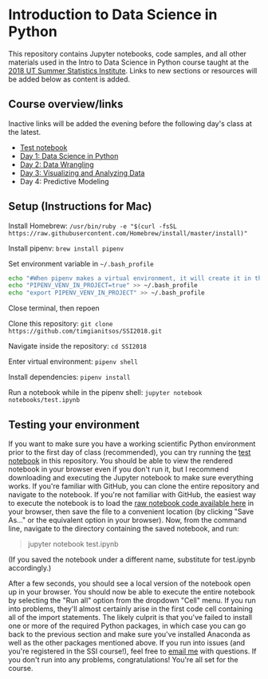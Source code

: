 # Introduction to Data Science in Python

This repository contains Jupyter notebooks, code samples, and all other materials used in the Intro to Data Science in Python course taught at the [2018 UT Summer Statistics Institute](https://stat.utexas.edu/training/ssi). Links to new sections or resources will be added below as content is added.

## Course overview/links
Inactive links will be added the evening before the following day's class at the latest.

* [Test notebook](https://github.com/tyarkoni/SSI2018/blob/master/notebooks/test.ipynb)
* [Day 1: Data Science in Python](https://github.com/tyarkoni/SSI2018/blob/master/notebooks/Day%201%20-%20Data%20science%20in%20Python.ipynb)
* [Day 2: Data Wrangling](https://github.com/tyarkoni/SSI2018/blob/master/notebooks/Day%202%20-%20Data%20wrangling.ipynb)
* [Day 3: Visualizing and Analyzing Data](https://github.com/tyarkoni/SSI2018/blob/master/notebooks/Day%203%20-%20Exploring%20and%20analyzing%20data%20in%20Python.ipynb)
* Day 4: Predictive Modeling

## Setup (Instructions for Mac)
Install Homebrew: `/usr/bin/ruby -e "$(curl -fsSL https://raw.githubusercontent.com/Homebrew/install/master/install)"`

Install pipenv: `brew install pipenv`

Set environment variable in `~/.bash_profile`
```bash
echo "#When pipenv makes a virtual environment, it will create it in the same directory as the project instead of ~/.local/share/virtualenv/" >> ~/.bash_profile
echo "PIPENV_VENV_IN_PROJECT=true" >> ~/.bash_profile
echo "export PIPENV_VENV_IN_PROJECT" >> ~/.bash_profile
```

Close terminal, then repoen

Clone this repository: `git clone https://github.com/timgianitsos/SSI2018.git`

Navigate inside the repository: `cd SSI2018`

Enter virtual environment: `pipenv shell`

Install dependencies: `pipenv install`

Run a notebook while in the pipenv shell: `jupyter notebook notebooks/test.ipynb`

## Testing your environment

If you want to make sure you have a working scientific Python environment prior to the first day of class (recommended), you can try running the [test notebook](https://github.com/tyarkoni/SSI2018/blob/master/notebooks/test.ipynb) in this repository. You should be able to view the rendered notebook in your browser even if you don't run it, but I recommend downloading and executing the Jupyter notebook to make sure everything works. If you're familiar with GitHub, you can clone the entire repository and navigate to the notebook. If you're not familiar with GitHub, the easiest way to execute the notebook is to load the [raw notebook code available here](https://raw.githubusercontent.com/tyarkoni/SSI2018/master/notebooks/test.ipynb) in your browser, then save the file to a convenient location (by clicking "Save As..." or the equivalent option in your browser). Now, from the command line, navigate to the directory containing the saved notebook, and run:

> jupyter notebook test.ipynb

(If you saved the notebook under a different name, substitute for test.ipynb accordingly.)

After a few seconds, you should see a local version of the notebook open up in your browser. You should now be able to execute the entire notebook by selecting the "Run all" option from the dropdown "Cell" menu. If you run into problems, they'll almost certainly arise in the first code cell containing all of the import statements. The likely culprit is that you've failed to install one or more of the required Python packages, in which case you can go back to the previous section and make sure you've installed Anaconda as well as the other packages mentioned above. If you run into issues (and you're registered in the SSI course!), feel free to [email me](mailto:tyarkoni@gmail.com) with questions. If you don't run into any problems, congratulations! You're all set for the course.
